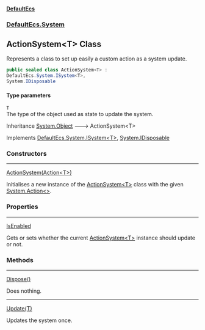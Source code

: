 #### [DefaultEcs](index.md 'index')
### [DefaultEcs.System](index.md#DefaultEcs_System 'DefaultEcs.System')
## ActionSystem&lt;T&gt; Class
Represents a class to set up easily a custom action as a system update.  
```csharp
public sealed class ActionSystem<T> :
DefaultEcs.System.ISystem<T>,
System.IDisposable
```
#### Type parameters
<a name='DefaultEcs_System_ActionSystem_T__T'></a>
`T`  
The type of the object used as state to update the system.
  

Inheritance [System.Object](https://docs.microsoft.com/en-us/dotnet/api/System.Object 'System.Object') &#129106; ActionSystem&lt;T&gt;  

Implements [DefaultEcs.System.ISystem&lt;](ISystem_T_.md 'DefaultEcs.System.ISystem&lt;T&gt;')[T](ActionSystem_T_.md#DefaultEcs_System_ActionSystem_T__T 'DefaultEcs.System.ActionSystem&lt;T&gt;.T')[&gt;](ISystem_T_.md 'DefaultEcs.System.ISystem&lt;T&gt;'), [System.IDisposable](https://docs.microsoft.com/en-us/dotnet/api/System.IDisposable 'System.IDisposable')  
### Constructors

***
[ActionSystem(Action&lt;T&gt;)](ActionSystem_T__ActionSystem(Action_T_).md 'DefaultEcs.System.ActionSystem&lt;T&gt;.ActionSystem(System.Action&lt;T&gt;)')

Initialises a new instance of the [ActionSystem&lt;T&gt;](ActionSystem_T_.md 'DefaultEcs.System.ActionSystem&lt;T&gt;') class with the given [System.Action&lt;&gt;](https://docs.microsoft.com/en-us/dotnet/api/System.Action-1 'System.Action`1').  
### Properties

***
[IsEnabled](ActionSystem_T__IsEnabled.md 'DefaultEcs.System.ActionSystem&lt;T&gt;.IsEnabled')

Gets or sets whether the current [ActionSystem&lt;T&gt;](ActionSystem_T_.md 'DefaultEcs.System.ActionSystem&lt;T&gt;') instance should update or not.  
### Methods

***
[Dispose()](ActionSystem_T__Dispose().md 'DefaultEcs.System.ActionSystem&lt;T&gt;.Dispose()')

Does nothing.  

***
[Update(T)](ActionSystem_T__Update(T).md 'DefaultEcs.System.ActionSystem&lt;T&gt;.Update(T)')

Updates the system once.  
